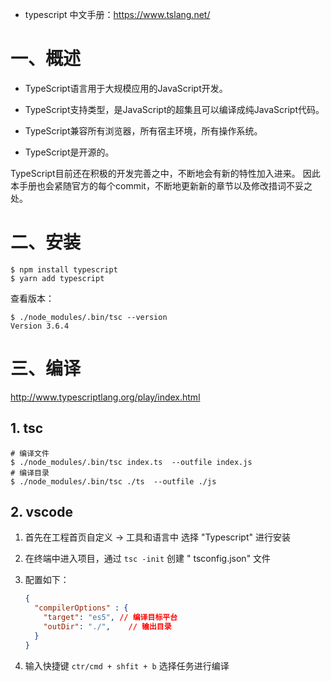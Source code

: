 - typescript 中文手册：https://www.tslang.net/

# 一、概述

- TypeScript语言用于大规模应用的JavaScript开发。

- TypeScript支持类型，是JavaScript的超集且可以编译成纯JavaScript代码。 
- TypeScript兼容所有浏览器，所有宿主环境，所有操作系统。 
- TypeScript是开源的。

TypeScript目前还在积极的开发完善之中，不断地会有新的特性加入进来。 因此本手册也会紧随官方的每个commit，不断地更新新的章节以及修改措词不妥之处。

# 二、安装

```shell
$ npm install typescript
$ yarn add typescript
```

查看版本：

```shell
$ ./node_modules/.bin/tsc --version
Version 3.6.4
```

# 三、编译

http://www.typescriptlang.org/play/index.html

## 1. tsc

```shell
# 编译文件
$ ./node_modules/.bin/tsc index.ts  --outfile index.js
# 编译目录
$ ./node_modules/.bin/tsc ./ts  --outfile ./js
```

## 2. vscode

1. 首先在工程首页自定义 -> 工具和语言中 选择 "Typescript" 进行安装

2. 在终端中进入项目，通过 `tsc -init` 创建 " tsconfig.json" 文件

3. 配置如下：

   ```json
   {
     "compilerOptions" : {
       "target": "es5", // 编译目标平台
       "outDir": "./",    // 输出目录
     }
   }
   ```

4. 输入快捷键 `ctr/cmd + shfit + b` 选择任务进行编译





